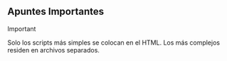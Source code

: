 ## Apuntes Importantes

> [!IMPORTANT]
> Solo los scripts más simples se colocan en el HTML. Los más complejos residen en archivos separados.